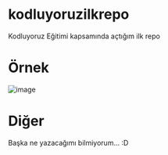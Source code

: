 # kodluyoruzilkrepo
Kodluyoruz Eğitimi kapsamında açtığım ilk repo

# Örnek
![image](https://user-images.githubusercontent.com/66036254/142410077-0c40ecfb-b244-435d-83b3-73fcf2a16b0a.png)

# Diğer
Başka ne yazacağımı bilmiyorum... :D
